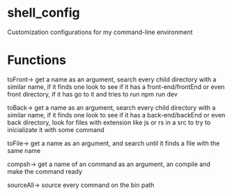 # shell_config

Customization configurations for my command-line environment

# Functions

toFront-> get a name as an argument, search every child directory with a similar name, if it finds one look to see if it has a front-end/frontEnd or even front directory, if it has go to it and tries to run npm run dev

toBack-> get a name as an argument, search every child directory with a similar name, if it finds one look to see if it has a back-end/backEnd or even back directory, look for files with extension like js or rs in a src to try to inicializate it with some command

toFile-> get a name as an argument, and search until it finds a file with the same name

compsh-> get a name of an command as an argument, an compile and make the command ready

sourceAll-> source every command on the bin path
